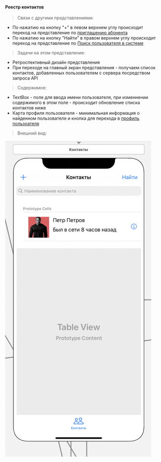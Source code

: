 #### Реестр контактов

> Связи с другими представлениями:
* По нажатию на кнопку "+" в левом верхнем углу происходит переход на представление по [приглашению абонента](invite.md)
* По нажатию на кнопку "Найти" в правом верхнем углу происходит переход на представление по [Поиск пользователя в системе](search.md)

> Задачи на этом представление:
* Ретроспективный дизайн представления
* При переходе на главный экран представления - получаем список контактов, 
добавленных пользователем с сервера посредством запроса API

> Содержимое:
* TextBox - поле для ввода имени пользователя, 
при изменнении содержимого в этом поле - происходит обновление списка контактов ниже
* Карта профиля пользователя - минимальная информация о 
найденном пользователе и кнопка для перехода в [профиль пользоателя](../profile/main.md)

> Внешний вид:  

![Представление поиска пользователя](../../imgs/contacts.png)
